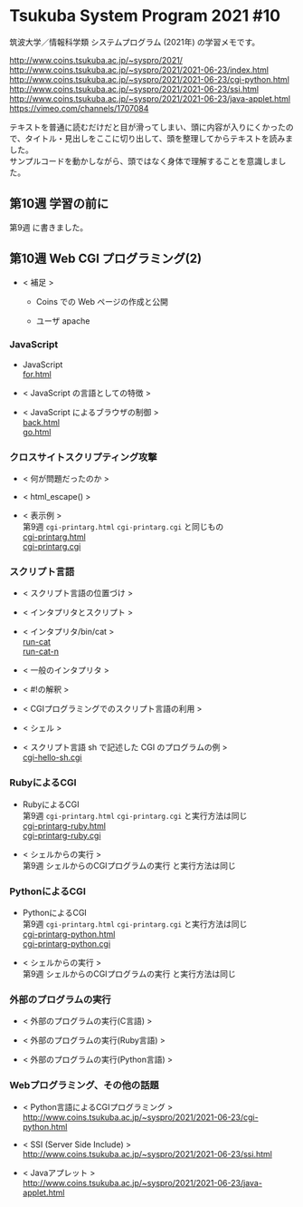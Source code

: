 # Tsukuba System Program 2021 #10

筑波大学／情報科学類 システムプログラム (2021年) の学習メモです。  

http://www.coins.tsukuba.ac.jp/~syspro/2021/  
http://www.coins.tsukuba.ac.jp/~syspro/2021/2021-06-23/index.html  
http://www.coins.tsukuba.ac.jp/~syspro/2021/2021-06-23/cgi-python.html  
http://www.coins.tsukuba.ac.jp/~syspro/2021/2021-06-23/ssi.html  
http://www.coins.tsukuba.ac.jp/~syspro/2021/2021-06-23/java-applet.html  
https://vimeo.com/channels/1707084  

テキストを普通に読むだけだと目が滑ってしまい、頭に内容が入りにくかったので、タイトル・見出しをここに切り出して、頭を整理してからテキストを読みました。  
サンプルコードを動かしながら、頭ではなく身体で理解することを意識しました。  


## 第10週 学習の前に

第9週 に書きました。  


## 第10週 Web CGI プログラミング(2)

- < 補足 >  

	- Coins での Web ページの作成と公開

	- ユーザ apache  

### JavaScript

- JavaScript  
	[for.html](./for.html)  

- < JavaScript の言語としての特徴 >  

- < JavaScript によるブラウザの制御 >  
	[back.html](./back.html)  
	[go.html](./go.html)  

### クロスサイトスクリプティング攻撃

- < 何が問題だったのか >  

- < html_escape() >  

- < 表示例 >  
	第9週 `cgi-printarg.html` `cgi-printarg.cgi` と同じもの  
	[cgi-printarg.html](./cgi-printarg.html)  
	[cgi-printarg.cgi](./cgi-printarg.cgi)  
	
### スクリプト言語

- < スクリプト言語の位置づけ >  

- < インタプリタとスクリプト >  

- < インタプリタ/bin/cat >  
	[run-cat](./run-cat)  
	[run-cat-n](./run-cat-n)  

- < 一般のインタプリタ >  

- < #!の解釈 >  

- < CGIプログラミングでのスクリプト言語の利用 >  

- < シェル >  

- < スクリプト言語 sh で記述した CGI のプログラムの例 >  
	[cgi-hello-sh.cgi](./cgi-hello-sh.cgi)  

### RubyによるCGI

- RubyによるCGI  
	第9週 `cgi-printarg.html` `cgi-printarg.cgi` と実行方法は同じ  
	[cgi-printarg-ruby.html](./cgi-printarg-ruby.html)  
	[cgi-printarg-ruby.cgi](./cgi-printarg-ruby.cgi)  

- < シェルからの実行 >  
	第9週 シェルからのCGIプログラムの実行 と実行方法は同じ  

### PythonによるCGI

- PythonによるCGI  
	第9週 `cgi-printarg.html` `cgi-printarg.cgi` と実行方法は同じ  
	[cgi-printarg-python.html](./cgi-printarg-python.html)  
	[cgi-printarg-python.cgi](./cgi-printarg-python.cgi)  

- < シェルからの実行 >  
	第9週 シェルからのCGIプログラムの実行 と実行方法は同じ  

### 外部のプログラムの実行

- < 外部のプログラムの実行(C言語) >  

- < 外部のプログラムの実行(Ruby言語) >  

- < 外部のプログラムの実行(Python言語) >

### Webプログラミング、その他の話題

- < Python言語によるCGIプログラミング >  
	http://www.coins.tsukuba.ac.jp/~syspro/2021/2021-06-23/cgi-python.html  

- < SSI (Server Side Include) >  
	http://www.coins.tsukuba.ac.jp/~syspro/2021/2021-06-23/ssi.html  

- < Javaアプレット >  
	http://www.coins.tsukuba.ac.jp/~syspro/2021/2021-06-23/java-applet.html  

